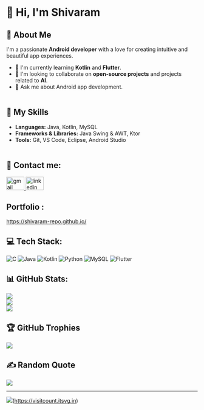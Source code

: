 # 👋 Hi, I'm Shivaram
## 💫 About Me

I'm a passionate **Android developer** with a love for creating intuitive and beautiful app experiences.

* 🌱 I'm currently learning **Kotlin** and **Flutter**.
* 👯 I'm looking to collaborate on **open-source projects** and projects related to **AI**.
* 💬 Ask me about Android app development.<br><br>


## 🚀 My Skills

* **Languages:** Java, Kotlin, MySQL
* **Frameworks & Libraries:** Java Swing & AWT, Ktor
* **Tools:** Git, VS Code, Eclipse, Android Studio<br><br>


## 📧 Contact me:
  <a href="mailto:shivaramshiva370@gmail.com" target="_blank">
    <img src="https://skillicons.dev/icons?i=gmail" width="47" height="35" alt="gmail logo"  />
  </a>

  <a href="https://www.linkedin.com/" target="_blank">
    <img src="https://skillicons.dev/icons?i=linkedin" width="47" height="35" alt="linkedin logo"  />
  </a>

## Portfolio : 
  https://shivaram-repo.github.io/ 



## 💻 Tech Stack:
![C](https://img.shields.io/badge/c-%2300599C.svg?style=flat-square&logo=c&logoColor=white) ![Java](https://img.shields.io/badge/java-%23ED8B00.svg?style=flat-square&logo=openjdk&logoColor=white) ![Kotlin](https://img.shields.io/badge/kotlin-%237F52FF.svg?style=flat-square&logo=kotlin&logoColor=white) ![Python](https://img.shields.io/badge/python-3670A0?style=flat-square&logo=python&logoColor=ffdd54) ![MySQL](https://img.shields.io/badge/mysql-4479A1.svg?style=flat-square&logo=mysql&logoColor=white)  ![Flutter](https://img.shields.io/badge/Flutter-%2302569B.svg?style=flat-square&logo=Flutter&logoColor=white)
## 📊 GitHub Stats:
![](https://github-readme-stats.vercel.app/api?username=shivaram-repo&theme=rose_pine&hide_border=false&include_all_commits=true&count_private=false)<br/>
![](https://nirzak-streak-stats.vercel.app/?user=shivaram-repo&theme=rose_pine&hide_border=false)<br/>
![](https://github-readme-stats.vercel.app/api/top-langs/?username=shivaram-repo&theme=rose_pine&hide_border=false&include_all_commits=true&count_private=false&layout=compact)

## 🏆 GitHub Trophies
![](https://github-profile-trophy.vercel.app/?username=shivaram-repo&theme=radical&no-frame=false&no-bg=true&margin-w=4)

## ✍️ Random Quote
![](https://quotes-github-readme.vercel.app/api?type=horizontal&theme=radical)

---
![](https://visitcount.itsvg.in/api?id=shivaram-repo&icon=2&color=13)(https://visitcount.itsvg.in)

